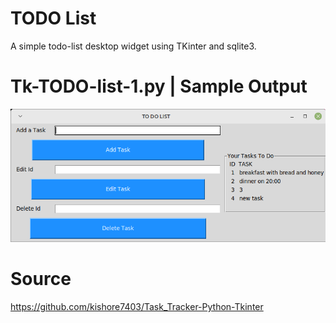 TODO List
========================================================

A simple todo-list desktop widget using TKinter and sqlite3.


Tk-TODO-list-1.py | Sample Output
========================================================

![Sample output TODO List](https://github.com/nihathalici/GUI-with-Python-Tk/blob/main/Exercises/Exercise-Tk-TODO-list/Tk-TODO-list-1-sample-output.png)


Source
========================================================
https://github.com/kishore7403/Task_Tracker-Python-Tkinter
